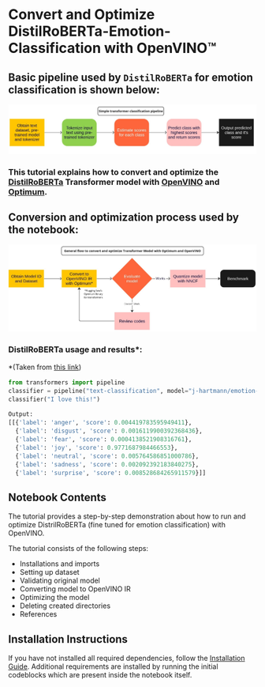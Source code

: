 # Convert and Optimize DistilRoBERTa-Emotion-Classification with OpenVINO™

## Basic pipeline used by `DistilRoBERTa` for emotion classification is shown below:
![204-flowchart-tokenize-predict](./204-predict.jpg)

### This tutorial explains how to convert and optimize the [DistilRoBERTa](https://huggingface.co/j-hartmann/emotion-english-distilroberta-base) Transformer model with [OpenVINO](https://docs.openvino.ai/2022.1/index.html) and [Optimum](https://huggingface.co/docs/optimum/index).

## Conversion and optimization process used by the notebook: 
![204-flowchart-convert-optimize](./204-flow.jpg)

### DistilRoBERTa usage and results\*: 

\*(Taken from [this link](https://huggingface.co/j-hartmann/emotion-english-distilroberta-base#application-%F0%9F%9A%80))

```python
from transformers import pipeline
classifier = pipeline("text-classification", model="j-hartmann/emotion-english-distilroberta-base", return_all_scores=True)
classifier("I love this!")
```

```python
Output:
[[{'label': 'anger', 'score': 0.004419783595949411},
  {'label': 'disgust', 'score': 0.0016119900392368436},
  {'label': 'fear', 'score': 0.0004138521908316761},
  {'label': 'joy', 'score': 0.9771687984466553},
  {'label': 'neutral', 'score': 0.005764586851000786},
  {'label': 'sadness', 'score': 0.002092392183840275},
  {'label': 'surprise', 'score': 0.008528684265911579}]]
```


## Notebook Contents

The tutorial provides a step-by-step demonstration about how to run and optimize DistrilRoBERTa (fine tuned for emotion classification) with OpenVINO.

The tutorial consists of the following steps:
- Installations and imports
- Setting up dataset
- Validating original model
- Converting model to OpenVINO IR
- Optimizing the model
- Deleting created directories
- References

## Installation Instructions

If you have not installed all required dependencies, follow the [Installation Guide](../../README.md).
Additional requirements are installed by running the initial codeblocks which are present inside the notebook itself.

